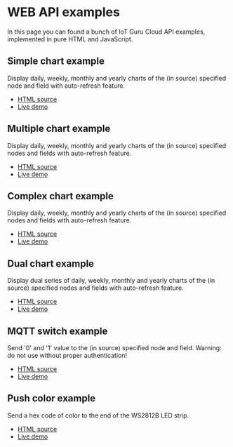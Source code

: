 # WEB API examples

In this page you can found a bunch of IoT Guru Cloud API examples, implemented in pure HTML and JavaScript.

## Simple chart example

Display daily, weekly, monthly and yearly charts of the (in source) specified node and field with auto-refresh feature.

* [HTML source](https://github.com/IoTGuruLive/web-api-examples/blob/master/simple-chart.html)
* [Live demo](https://iotgurulive.github.io/web-api-examples/simple-chart.html)

## Multiple chart example

Display daily, weekly, monthly and yearly charts of the (in source) specified nodes and fields with auto-refresh feature.

* [HTML source](https://github.com/IoTGuruLive/web-api-examples/blob/master/multiple-chart.html)
* [Live demo](https://iotgurulive.github.io/web-api-examples/multiple-chart.html)

## Complex chart example

Display daily, weekly, monthly and yearly charts of the (in source) specified nodes and fields with auto-refresh feature.

* [HTML source](https://github.com/IoTGuruLive/web-api-examples/blob/master/complex-chart.html)
* [Live demo](https://iotgurulive.github.io/web-api-examples/complex-chart.html)

## Dual chart example

Display dual series of daily, weekly, monthly and yearly charts of the (in source) specified nodes and fields with auto-refresh feature.

* [HTML source](https://github.com/IoTGuruLive/web-api-examples/blob/master/dual-chart.html)
* [Live demo](https://iotgurulive.github.io/web-api-examples/dual-chart.html)

## MQTT switch example

Send '0' and '1' value to the (in source) specified node and field. Warning: do not use without proper authentication!

* [HTML source](https://github.com/IoTGuruLive/web-api-examples/blob/master/mqtt-switch.html)
* [Live demo](https://iotgurulive.github.io/web-api-examples/mqtt-switch.html)

## Push color example

Send a hex code of color to the end of the WS2812B LED strip.

* [HTML source](https://github.com/IoTGuruLive/web-api-examples/blob/master/push-color.html)
* [Live demo](https://iotgurulive.github.io/web-api-examples/push-color.html)
